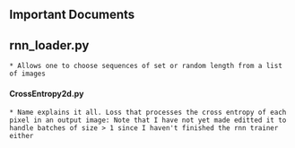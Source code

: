 ## Important Documents

## rnn_loader.py  
    * Allows one to choose sequences of set or random length from a list of images

#### CrossEntropy2d.py  
    * Name explains it all. Loss that processes the cross entropy of each pixel in an output image: Note that I have not yet made editted it to handle batches of size > 1 since I haven't finished the rnn trainer either


